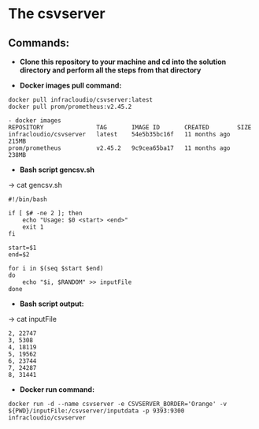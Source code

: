 
# The csvserver

## Commands:
- **Clone this repository to your machine and cd into the solution directory and perform all the steps from that directory**

- **Docker images pull command:**
```
docker pull infracloudio/csvserver:latest
docker pull prom/prometheus:v2.45.2
```
```
- docker images
REPOSITORY               TAG       IMAGE ID       CREATED        SIZE
infracloudio/csvserver   latest    54e5b35bc16f   11 months ago   215MB
prom/prometheus          v2.45.2   9c9cea65ba17   11 months ago   238MB

```

- **Bash script gencsv.sh**

-> cat gencsv.sh
```
#!/bin/bash

if [ $# -ne 2 ]; then
    echo "Usage: $0 <start> <end>"
    exit 1
fi

start=$1
end=$2

for i in $(seq $start $end)
do
    echo "$i, $RANDOM" >> inputFile
done
```
- **Bash script output:**

-> cat inputFile
```
2, 22747
3, 5308
4, 18119
5, 19562
6, 23744
7, 24287
8, 31441

```
- **Docker run command:**
```
docker run -d --name csvserver -e CSVSERVER_BORDER='Orange' -v ${PWD}/inputFile:/csvserver/inputdata -p 9393:9300 infracloudio/csvserver
```
